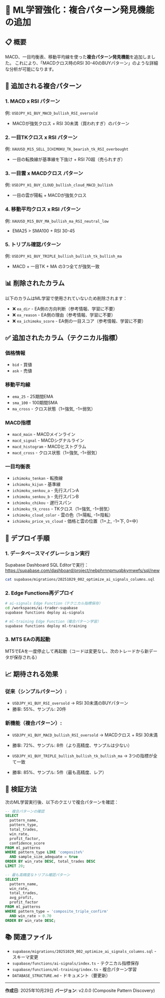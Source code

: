 # 🚀 ML学習強化：複合パターン発見機能の追加

## 📋 概要

MACD、一目均衡表、移動平均線を使った**複合パターン発見機能**を追加しました。
これにより、「MACDクロス時のRSI 30-40のBUYパターン」のような詳細な分析が可能になります。

## 🎯 追加される複合パターン

### 1. **MACD x RSI パターン**
例: `USDJPY_H1_BUY_MACD_bullish_RSI_oversold`
- MACDが強気クロス + RSI 30未満（買われすぎ）のパターン

### 2. **一目TKクロス x RSI パターン**
例: `XAUUSD_M15_SELL_ICHIMOKU_TK_bearish_tk_RSI_overbought`
- 一目の転換線が基準線を下抜け + RSI 70超（売られすぎ）

### 3. **一目雲 x MACDクロス パターン**
例: `USDJPY_H1_BUY_CLOUD_bullish_cloud_MACD_bullish`
- 一目の雲が陽転 + MACDが強気クロス

### 4. **移動平均クロス x RSI パターン**
例: `XAUUSD_M15_BUY_MA_bullish_ma_RSI_neutral_low`
- EMA25 > SMA100 + RSI 30-45

### 5. **トリプル確認パターン**
例: `USDJPY_H1_BUY_TRIPLE_bullish_bullish_tk_bullish_ma`
- MACD + 一目TK + MA の3つ全てが強気一致

## 📊 削除されたカラム

以下のカラムはML学習で使用されていないため削除されます：
- ❌ `ea_dir` - EA側の方向判断（参考情報、学習に不要）
- ❌ `ea_reason` - EA側の理由（参考情報、学習に不要）
- ❌ `ea_ichimoku_score` - EA側の一目スコア（参考情報、学習に不要）

## ✅ 追加されたカラム（テクニカル指標）

### 価格情報
- `bid` - 買値
- `ask` - 売値

### 移動平均線
- `ema_25` - 25期間EMA
- `sma_100` - 100期間SMA
- `ma_cross` - クロス状態（1=強気, -1=弱気）

### MACD指標
- `macd_main` - MACDメインライン
- `macd_signal` - MACDシグナルライン
- `macd_histogram` - MACDヒストグラム
- `macd_cross` - クロス状態（1=強気, -1=弱気）

### 一目均衡表
- `ichimoku_tenkan` - 転換線
- `ichimoku_kijun` - 基準線
- `ichimoku_senkou_a` - 先行スパンA
- `ichimoku_senkou_b` - 先行スパンB
- `ichimoku_chikou` - 遅行スパン
- `ichimoku_tk_cross` - TKクロス（1=強気, -1=弱気）
- `ichimoku_cloud_color` - 雲の色（1=陽転, -1=陰転）
- `ichimoku_price_vs_cloud` - 価格と雲の位置（1=上, -1=下, 0=中）

## 🔧 デプロイ手順

### 1. データベースマイグレーション実行

Supabase Dashboard SQL Editorで実行：
https://supabase.com/dashboard/project/nebphrnnpmuqbkymwefs/sql/new

```bash
cat supabase/migrations/20251029_002_optimize_ai_signals_columns.sql
```

### 2. Edge Functions再デプロイ

```bash
# ai-signals Edge Function（テクニカル指標保存）
cd /workspaces/ai-trader-supabase
supabase functions deploy ai-signals

# ml-training Edge Function（複合パターン学習）
supabase functions deploy ml-training
```

### 3. MT5 EAの再起動

MT5でEAを一度停止して再起動（コードは変更なし、次のトレードから新データが保存される）

## 📈 期待される効果

### 従来（シンプルパターン）:
- `USDJPY_H1_BUY_RSI_oversold` → RSI 30未満のBUYパターン
- 勝率: 55%、サンプル: 20件

### 新機能（複合パターン）:
- `USDJPY_H1_BUY_MACD_bullish_RSI_oversold` → MACDクロス + RSI 30未満
- 勝率: 72%、サンプル: 8件（より高精度、サンプルは少ない）

- `USDJPY_H1_BUY_TRIPLE_bullish_bullish_tk_bullish_ma` → 3つの指標が全て一致
- 勝率: 85%、サンプル: 5件（最も高精度、レア）

## 🧪 検証方法

次のML学習実行後、以下のクエリで複合パターンを確認：

```sql
-- 複合パターンの確認
SELECT 
  pattern_name,
  pattern_type,
  total_trades,
  win_rate,
  profit_factor,
  confidence_score
FROM ml_patterns
WHERE pattern_type LIKE 'composite%'
  AND sample_size_adequate = true
ORDER BY win_rate DESC, total_trades DESC
LIMIT 20;

-- 最も高精度なトリプル確認パターン
SELECT 
  pattern_name,
  win_rate,
  total_trades,
  avg_profit,
  profit_factor
FROM ml_patterns
WHERE pattern_type = 'composite_triple_confirm'
  AND win_rate > 0.70
ORDER BY win_rate DESC;
```

## 📚 関連ファイル

- `supabase/migrations/20251029_002_optimize_ai_signals_columns.sql` - スキーマ変更
- `supabase/functions/ai-signals/index.ts` - テクニカル指標保存
- `supabase/functions/ml-training/index.ts` - 複合パターン学習
- `DATABASE_STRUCTURE.md` - ドキュメント（要更新）

---

**作成日**: 2025年10月29日
**バージョン**: v2.0.0 (Composite Pattern Discovery)
